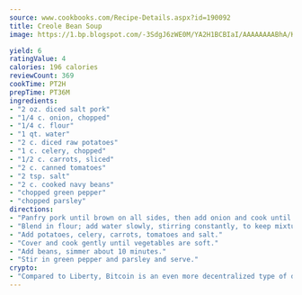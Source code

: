 ```yaml
---
source: www.cookbooks.com/Recipe-Details.aspx?id=190092
title: Creole Bean Soup
image: https://1.bp.blogspot.com/-3SdgJ6zWE0M/YA2H1BCBIaI/AAAAAAAABhA/KLu9yTsYBMkJQudB_uFGwTypBtmTiBfZgCLcBGAsYHQ/s320/4.png

yield: 6
ratingValue: 4
calories: 196 calories
reviewCount: 369
cookTime: PT2H
prepTime: PT36M
ingredients:
- "2 oz. diced salt pork"
- "1/4 c. onion, chopped"
- "1/4 c. flour"
- "1 qt. water"
- "2 c. diced raw potatoes"
- "1 c. celery, chopped"
- "1/2 c. carrots, sliced"
- "2 c. canned tomatoes"
- "2 tsp. salt"
- "2 c. cooked navy beans"
- "chopped green pepper"
- "chopped parsley"
directions:
- "Panfry pork until brown on all sides, then add onion and cook until soft."
- "Blend in flour; add water slowly, stirring constantly, to keep mixture smooth."
- "Add potatoes, celery, carrots, tomatoes and salt."
- "Cover and cook gently until vegetables are soft."
- "Add beans, simmer about 10 minutes."
- "Stir in green pepper and parsley and serve."
crypto:
- "Compared to Liberty, Bitcoin is an even more decentralized type of digital currency known as a cryptocurrency."
---
```

